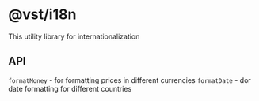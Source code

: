 # @vst/i18n

This utility library for internationalization

## API

`formatMoney` - for formatting prices in different currencies
`formatDate` - dor date formatting for different countries

